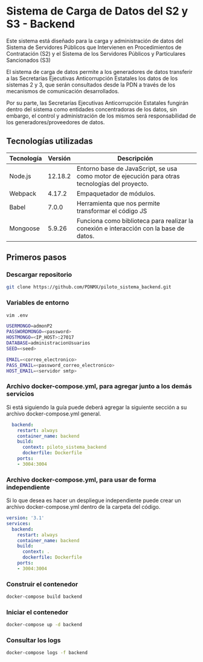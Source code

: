 # Sistema de Carga de Datos del S2 y S3 - Backend

Este sistema está diseñado para la carga y administración de datos del Sistema de Servidores Públicos que Intervienen en Procedimientos de Contratación (S2) y el Sistema de los Servidores Públicos y Particulares Sancionados (S3)

El sistema de carga de datos  permite a los generadores de datos transferir a las Secretarías Ejecutivas Anticorrupción Estatales los datos de los sistemas 2 y 3, que serán consultados desde la PDN a través de los mecanismos de comunicación desarrollados.

Por su parte, las Secretarías Ejecutivas Anticorrupción Estatales fungirán dentro del sistema como entidades concentradoras de los datos, sin embargo, el control y administración de los mismos será responsabilidad de los generadores/proveedores de datos.

## Tecnologías utilizadas

|Tecnología|Versión|Descripción|
|----------------|-------------------------------|--------------------------------------------------------------|
|Node.js|12.18.2|Entorno base de JavaScript, se usa como motor de ejecución para otras tecnologías del proyecto.|
|Webpack|4.17.2|Empaquetador de módulos.|
|Babel|7.0.0|Herramienta que nos permite transformar el código JS|
|Mongoose|5.9.26|Funciona como biblioteca para realizar la conexión e interacción con la base de datos.|

## Primeros pasos

### Descargar repositorio
```bash
git clone https://github.com/PDNMX/piloto_sistema_backend.git
```

### Variables de entorno
```bash
vim .env
```
```bash
USERMONGO=admonP2
PASSWORDMONGO=<password>
HOSTMONGO=<IP_HOST>:27017
DATABASE=administracionUsuarios
SEED=<seed>

EMAIL=<correo_electronico>
PASS_EMAIL=<password_correo_electronico>
HOST_EMAIL=<servidor smtp>
```

### Archivo docker-compose.yml, para agregar junto a los demás servicios

Si está siguiendo la guía puede deberá agregar la siguiente sección a su archivo docker-compose.yml general.

```YAML
  backend:
	restart: always
	container_name: backend
	build:
  	  context: piloto_sistema_backend
  	  dockerfile: Dockerfile
	ports:
  	- 3004:3004
```

### Archivo docker-compose.yml, para usar de forma independiente
Si lo que desea es hacer un despliegue independiente puede crear un archivo docker-compose.yml dentro de la carpeta del código.
```YAML
version: '3.1'
services:
  backend:
	restart: always
	container_name: backend
	build:
  	  context: .
  	  dockerfile: Dockerfile
	ports:
  	- 3004:3004
```

### Construir el contenedor
```bash
docker-compose build backend
```

### Iniciar el contenedor
```bash
docker-compose up -d backend
```

### Consultar los logs
```bash
docker-compose logs -f backend
```

